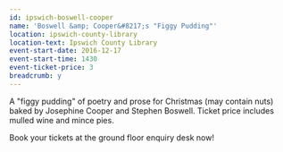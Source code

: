 ```yaml
---
id: ipswich-boswell-cooper
name: 'Boswell &amp; Cooper&#8217;s "Figgy Pudding"'
location: ipswich-county-library
location-text: Ipswich County Library
event-start-date: 2016-12-17
event-start-time: 1430
event-ticket-price: 3
breadcrumb: y
---
```


A "figgy pudding" of poetry and prose for Christmas (may contain nuts) baked by Josephine Cooper and Stephen Boswell. Ticket price includes mulled wine and mince pies.

Book your tickets at the ground floor enquiry desk now!
